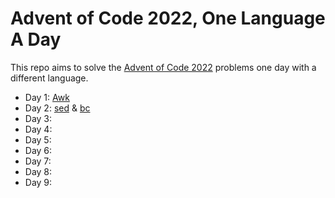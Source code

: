 # Advent of Code 2022, One Language A Day

This repo aims to solve the [Advent of Code 2022](https://adventofcode.com/2022/) problems one day with a different language.

* Day 1: [Awk](https://en.wikipedia.org/wiki/AWK)
* Day 2: [sed](https://en.wikipedia.org/wiki/Sed) & [bc](https://en.wikipedia.org/wiki/Bc_%28programming_language%29)
* Day 3:
* Day 4:
* Day 5:
* Day 6:
* Day 7:
* Day 8:
* Day 9:
